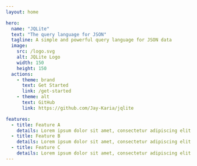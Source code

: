 ```yaml
---
layout: home

hero:
  name: "JQLite"
  text: "The query language for JSON"
  tagline: A simple and powerful query language for JSON data
  image:
    src: /logo.svg
    alt: JQLite Logo
    width: 150
    height: 150
  actions:
    - theme: brand
      text: Get Started
      link: /get-started
    - theme: alt
      text: GitHub
      link: https://github.com/Jay-Karia/jqlite

features:
  - title: Feature A
    details: Lorem ipsum dolor sit amet, consectetur adipiscing elit
  - title: Feature B
    details: Lorem ipsum dolor sit amet, consectetur adipiscing elit
  - title: Feature C
    details: Lorem ipsum dolor sit amet, consectetur adipiscing elit
---
```

